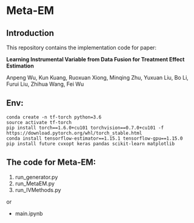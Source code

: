 # Meta-EM
## Introduction
This repository contains the implementation code for paper:

**Learning Instrumental Variable from Data Fusion for Treatment Effect Estimation** 

Anpeng Wu, Kun Kuang, Ruoxuan Xiong, Minqing Zhu, Yuxuan Liu, Bo Li, Furui Liu, Zhihua Wang, Fei Wu

## Env:

```shell
conda create -n tf-torch python=3.6
source activate tf-torch
pip install torch==1.6.0+cu101 torchvision==0.7.0+cu101 -f https://download.pytorch.org/whl/torch_stable.html
conda install tensorflow-estimator==1.15.1 tensorflow-gpu==1.15.0
pip install future cvxopt keras pandas scikit-learn matplotlib
```

## The code for Meta-EM:

1. run_generator.py
2. run_MetaEM.py
3. run_IVMethods.py

or

- main.ipynb

